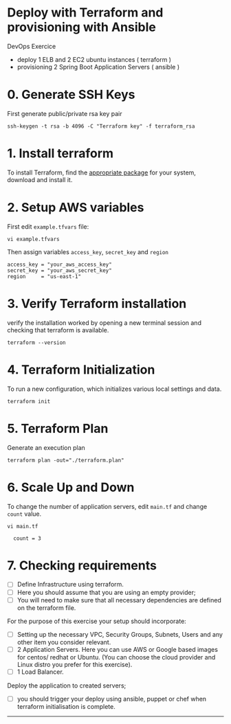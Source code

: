 # Deploy with Terraform and provisioning with Ansible 
DevOps Exercice
- deploy 1 ELB and 2 EC2 ubuntu instances        ( terraform )
- provisioning 2 Spring Boot Application Servers ( ansible )

# 0. Generate SSH Keys 
First generate public/private rsa key pair
```
ssh-keygen -t rsa -b 4096 -C "Terraform key" -f terraform_rsa
```

# 1. Install terraform
To install Terraform, find the [appropriate package] for your system, download and install it.

# 2. Setup AWS variables 
First edit `example.tfvars` file:
```
vi example.tfvars
```

Then assign variables `access_key`, `secret_key` and `region` 
```
access_key = "your_aws_access_key"
secret_key = "your_aws_secret_key"
region     = "us-east-1"
```

# 3. Verify Terraform installation
verify the installation worked by opening a new terminal session and checking that terraform is available. 
```
terraform --version
```

# 4. Terraform Initialization
To run a new configuration, which initializes various local settings and data. 
```
terraform init
```

# 5. Terraform Plan
Generate an execution plan 
```
terraform plan -out="./terraform.plan"
```

# 6. Scale Up and Down
To change the number of application servers, edit `main.tf` and change `count` value.
```
vi main.tf
 
  count = 3
```

# 7. Checking requirements

- [ ] Define Infrastructure using terraform.
- [ ] Here you should assume that you are using an empty provider; 
- [ ] You will need to make sure that all necessary dependencies are defined on the terraform file.

For the purpose of this exercise your setup should incorporate:
- [ ] Setting up the necessary VPC, Security Groups, Subnets, Users and any other item you consider relevant.
- [ ] 2 Application Servers. Here you can use AWS or Google based images for centos/ redhat or Ubuntu. (You can choose the cloud provider and Linux distro you prefer for this exercise).
- [ ] 1 Load Balancer.

Deploy the application to created servers; 
- [ ] you should trigger your deploy using ansible, puppet or chef when terraform initialisation is complete.


---
[appropriate package]: <https://www.terraform.io/downloads.html>
